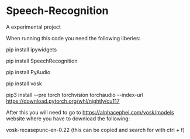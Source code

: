# Speech-Recognition
A experimental project

When running this code you need the following liberies:

pip install ipywidgets

pip install SpeechRecognition

pip install PyAudio

pip install vosk

pip3 install --pre torch torchvision torchaudio --index-url https://download.pytorch.org/whl/nightly/cu117

After this you will need to go to https://alphacephei.com/vosk/models website where you have to download the following:

vosk-recasepunc-en-0.22 (this can be copied and search for with ctrl + f)


